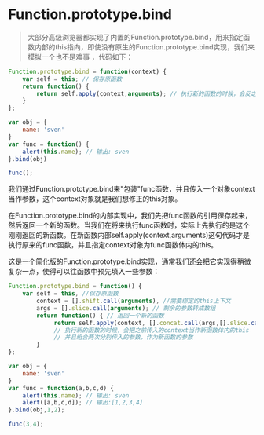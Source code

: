 # Function.prototype.bind

> 大部分高级浏览器都实现了内置的Function.prototype.bind，用来指定函数内部的this指向，即使没有原生的Function.prototype.bind实现，我们来模拟一个也不是难事 ，代码如下：

```javascript
Function.prototype.bind = function(context) {
    var self = this; // 保存原函数
    return function() {
        return self.apply(context,arguments); // 执行新的函数的时候，会反之前传入的context当作新函数体内的this
    }
};

var obj = {
    name: 'sven'
}
var func = function() {
    alert(this.name); // 输出: sven
}.bind(obj)

func();
```

​    我们通过Function.prototype.bind来"包装"func函数，并且传入一个对象context当作参数，这个context对象就是我们想修正的this对象。

​    在Function.prototype.bind的内部实现中，我们先把func函数的引用保存起来，然后返回一个新的函数。当我们在将来执行func函数时，实际上先执行的是这个刚刚返回的新函数。在新函数内部self.apply(context,arguments)这句代码才是执行原来的func函数，并且指定context对象为func函数体内的this。

​	这是一个简化版的Function.prototype.bind实现，通常我们还会把它实现得稍微复杂一点，使得可以往函数中预先填入一些参数：

```javascript
Function.prototype.bind = function() {
    var self = this, //保存原函数
        context = [].shift.call(arguments), //需要绑定的this上下文
        args = [].slice.call(arguments); // 剩余的参数转成数组
        return function() { // 返回一个新的函数
             return self.apply(context, [].concat.call(args,[].slice.call(arguments)));
             // 执行新的函数的时候，会把之前传入的context当作新函数体内的this
             // 并且组合两次分别传入的参数，作为新函数的参数
        }
};

var obj = {
    name: 'sven'
}
var func = function(a,b,c,d) {
    alert(this.name); // 输出: sven
    alert([a,b,c,d]); // 输出:[1,2,3,4]
}.bind(obj,1,2);

func(3,4);
```

